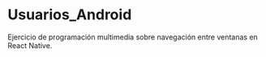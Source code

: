 # Usuarios_Android
Ejercicio de programación multimedia sobre navegación entre ventanas en React Native.
